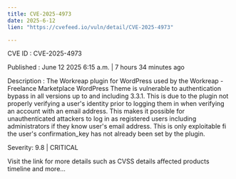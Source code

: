 ```yaml
---
title: CVE-2025-4973
date: 2025-6-12
lien: "https://cvefeed.io/vuln/detail/CVE-2025-4973"

---
```


CVE ID : CVE-2025-4973

Published :  June 12
2025
6:15 a.m. | 7 hours
34 minutes ago

Description : The Workreap plugin for WordPress
used by the Workreap - Freelance Marketplace WordPress Theme
is vulnerable to authentication bypass in all versions up to
and including
3.3.1. This is due to the plugin not properly verifying a user's identity prior to logging them in when verifying an account with an email address. This makes it possible for unauthenticated attackers to log in as registered users
including administrators
if they know user's email address. This is only exploitable fi the user's confirmation_key has not already been set by the plugin.

Severity: 9.8 | CRITICAL

Visit the link for more details
such as CVSS details
affected products
timeline
and more...
